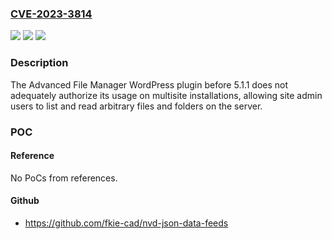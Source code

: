 ### [CVE-2023-3814](https://cve.mitre.org/cgi-bin/cvename.cgi?name=CVE-2023-3814)
![](https://img.shields.io/static/v1?label=Product&message=Advanced%20File%20Manager&color=blue)
![](https://img.shields.io/static/v1?label=Version&message=0%3C%205.1.1%20&color=brighgreen)
![](https://img.shields.io/static/v1?label=Vulnerability&message=CWE-284%20Improper%20Access%20Control&color=brighgreen)

### Description

The Advanced File Manager WordPress plugin before 5.1.1 does not adequately authorize its usage on multisite installations, allowing site admin users to list and read arbitrary files and folders on the server.

### POC

#### Reference
No PoCs from references.

#### Github
- https://github.com/fkie-cad/nvd-json-data-feeds

